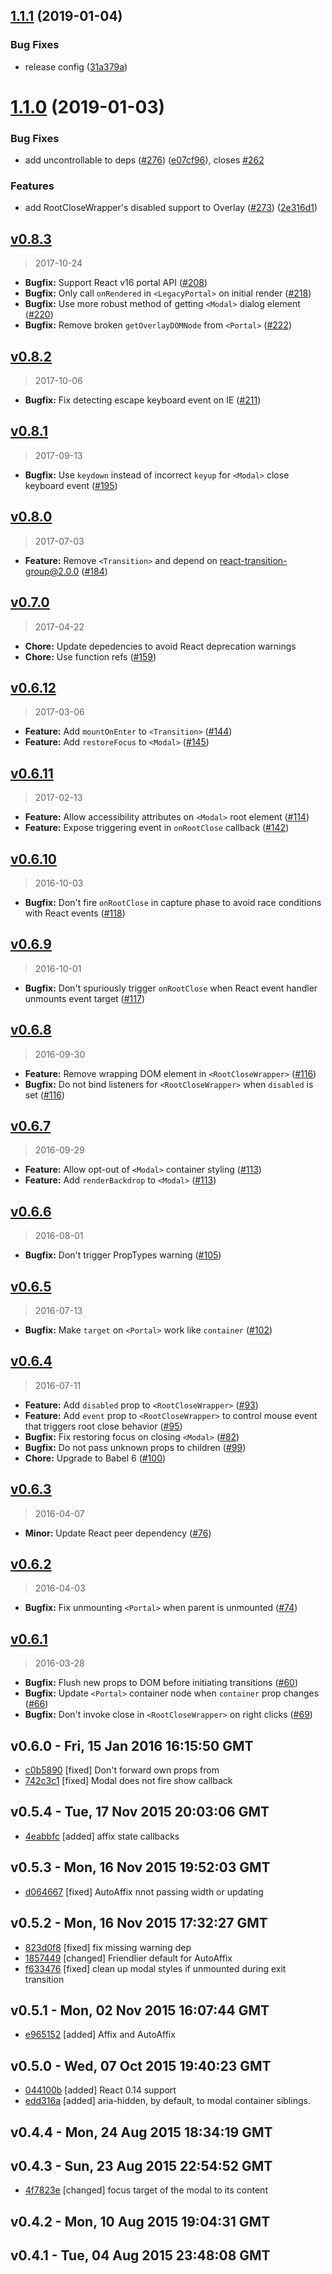 ## [1.1.1](https://github.com/react-bootstrap/react-overlays/compare/v1.1.0...v1.1.1) (2019-01-04)


### Bug Fixes

* release config ([31a379a](https://github.com/react-bootstrap/react-overlays/commit/31a379a))





# [1.1.0](https://github.com/react-bootstrap/react-overlays/compare/v1.0.0...v1.1.0) (2019-01-03)


### Bug Fixes

* add uncontrollable to deps ([#276](https://github.com/react-bootstrap/react-overlays/issues/276)) ([e07cf96](https://github.com/react-bootstrap/react-overlays/commit/e07cf96)), closes [#262](https://github.com/react-bootstrap/react-overlays/issues/262)


### Features

* add RootCloseWrapper's disabled support to Overlay ([#273](https://github.com/react-bootstrap/react-overlays/issues/273)) ([2e316d1](https://github.com/react-bootstrap/react-overlays/commit/2e316d1))





## [v0.8.3]
> 2017-10-24

- **Bugfix:** Support React v16 portal API ([#208])
- **Bugfix:** Only call `onRendered` in `<LegacyPortal>` on initial render ([#218])
- **Bugfix:** Use more robust method of getting `<Modal>` dialog element ([#220])
- **Bugfix:** Remove broken `getOverlayDOMNode` from `<Portal>` ([#222])

[v0.8.3]: https://github.com/react-bootstrap/react-overlays/compare/v0.8.2...v0.8.3
[#208]: https://github.com/react-bootstrap/react-overlays/pull/208
[#218]: https://github.com/react-bootstrap/react-overlays/pull/218
[#220]: https://github.com/react-bootstrap/react-overlays/pull/220
[#222]: https://github.com/react-bootstrap/react-overlays/pull/222


## [v0.8.2]
> 2017-10-06

- **Bugfix:** Fix detecting escape keyboard event on IE ([#211])

[v0.8.2]: https://github.com/react-bootstrap/react-overlays/compare/v0.8.1...v0.8.2
[#211]: https://github.com/react-bootstrap/react-overlays/pull/211


## [v0.8.1]
> 2017-09-13

- **Bugfix:** Use `keydown` instead of incorrect `keyup` for `<Modal>` close keyboard event ([#195])

[v0.8.1]: https://github.com/react-bootstrap/react-overlays/compare/v0.8.0...v0.8.1
[#195]: https://github.com/react-bootstrap/react-overlays/pull/195


## [v0.8.0]
> 2017-07-03

- **Feature:** Remove `<Transition>` and depend on react-transition-group@2.0.0 ([#184])

[v0.8.0]: https://github.com/react-bootstrap/react-overlays/compare/v0.7.0...v0.8.0
[#184]: https://github.com/react-bootstrap/react-overlays/pull/184


## [v0.7.0]
> 2017-04-22

- **Chore:** Update depedencies to avoid React deprecation warnings
- **Chore:** Use function refs ([#159])

[v0.7.0]: https://github.com/react-bootstrap/react-overlays/compare/v0.6.12...v0.7.0
[#159]: https://github.com/react-bootstrap/react-overlays/pull/159


## [v0.6.12]
> 2017-03-06

- **Feature:** Add `mountOnEnter` to `<Transition>` ([#144])
- **Feature:** Add `restoreFocus` to `<Modal>` ([#145])

[v0.6.12]: https://github.com/react-bootstrap/react-overlays/compare/v0.6.11...v0.6.12
[#144]: https://github.com/react-bootstrap/react-overlays/pull/144
[#145]: https://github.com/react-bootstrap/react-overlays/pull/145


## [v0.6.11]
> 2017-02-13

- **Feature:** Allow accessibility attributes on `<Modal>` root element ([#114])
- **Feature:** Expose triggering event in `onRootClose` callback ([#142])

[v0.6.11]: https://github.com/react-bootstrap/react-overlays/compare/v0.6.10...v0.6.11
[#114]: https://github.com/react-bootstrap/react-overlays/pull/114
[#142]: https://github.com/react-bootstrap/react-overlays/pull/142


## [v0.6.10]
> 2016-10-03

- **Bugfix:** Don't fire `onRootClose` in capture phase to avoid race conditions with React events ([#118])

[v0.6.10]: https://github.com/react-bootstrap/react-overlays/compare/v0.6.9...v0.6.10
[#118]: https://github.com/react-bootstrap/react-overlays/pull/118


## [v0.6.9]
> 2016-10-01

- **Bugfix:** Don't spuriously trigger `onRootClose` when React event handler unmounts event target ([#117])

[v0.6.9]: https://github.com/react-bootstrap/react-overlays/compare/v0.6.8...v0.6.9
[#117]: https://github.com/react-bootstrap/react-overlays/pull/117


## [v0.6.8]
> 2016-09-30

- **Feature:** Remove wrapping DOM element in `<RootCloseWrapper>` ([#116])
- **Bugfix:** Do not bind listeners for `<RootCloseWrapper>` when `disabled` is set ([#116])

[v0.6.8]: https://github.com/react-bootstrap/react-overlays/compare/v0.6.7...v0.6.8
[#116]: https://github.com/react-bootstrap/react-overlays/pull/116


## [v0.6.7]
> 2016-09-29

- **Feature:** Allow opt-out of `<Modal>` container styling ([#113])
- **Feature:** Add `renderBackdrop` to `<Modal>` ([#113])

[v0.6.7]: https://github.com/react-bootstrap/react-overlays/compare/v0.6.6...v0.6.7
[#113]: https://github.com/react-bootstrap/react-overlays/pull/113


## [v0.6.6]
> 2016-08-01

- **Bugfix:** Don't trigger PropTypes warning ([#105])

[v0.6.6]: https://github.com/react-bootstrap/react-overlays/compare/v0.6.5...v0.6.6
[#105]: https://github.com/react-bootstrap/react-overlays/pull/105


## [v0.6.5]
> 2016-07-13

- **Bugfix:** Make `target` on `<Portal>` work like `container` ([#102])

[v0.6.5]: https://github.com/react-bootstrap/react-overlays/compare/v0.6.4...v0.6.5
[#102]: https://github.com/react-bootstrap/react-overlays/pull/102


## [v0.6.4]
> 2016-07-11

- **Feature:** Add `disabled` prop to `<RootCloseWrapper>` ([#93])
- **Feature:** Add `event` prop to `<RootCloseWrapper>` to control mouse event that triggers root close behavior ([#95])
- **Bugfix:** Fix restoring focus on closing `<Modal>` ([#82])
- **Bugfix:** Do not pass unknown props to children ([#99])
- **Chore:** Upgrade to Babel 6 ([#100])

[v0.6.4]: https://github.com/react-bootstrap/react-overlays/compare/v0.6.3...v0.6.4
[#82]: https://github.com/react-bootstrap/react-overlays/pull/82
[#93]: https://github.com/react-bootstrap/react-overlays/pull/93
[#95]: https://github.com/react-bootstrap/react-overlays/pull/95
[#99]: https://github.com/react-bootstrap/react-overlays/pull/99
[#100]: https://github.com/react-bootstrap/react-overlays/pull/100


## [v0.6.3]
> 2016-04-07

- **Minor:** Update React peer dependency ([#76])

[v0.6.3]: https://github.com/react-bootstrap/react-overlays/compare/v0.6.2...v0.6.3
[#76]: https://github.com/react-bootstrap/react-overlays/pull/76


## [v0.6.2]
> 2016-04-03

- **Bugfix:** Fix unmounting `<Portal>` when parent is unmounted ([#74])

[v0.6.2]: https://github.com/react-bootstrap/react-overlays/compare/v0.6.1...v0.6.2
[#74]: https://github.com/react-bootstrap/react-overlays/pull/74


## [v0.6.1]
> 2016-03-28

- **Bugfix:** Flush new props to DOM before initiating transitions ([#60])
- **Bugfix:** Update `<Portal>` container node when `container` prop changes ([#66])
- **Bugfix:** Don't invoke close in `<RootCloseWrapper>` on right clicks ([#69])

[v0.6.1]: https://github.com/react-bootstrap/react-overlays/compare/v0.6.0...v0.6.1
[#60]: https://github.com/react-bootstrap/react-overlays/pull/60
[#66]: https://github.com/react-bootstrap/react-overlays/pull/66
[#69]: https://github.com/react-bootstrap/react-overlays/pull/69


v0.6.0 - Fri, 15 Jan 2016 16:15:50 GMT
--------------------------------------

- [c0b5890](../../commit/c0b5890) [fixed] Don't forward own props from <Position>
- [742c3c1](../../commit/742c3c1) [fixed] Modal does not fire show callback



v0.5.4 - Tue, 17 Nov 2015 20:03:06 GMT
--------------------------------------

- [4eabbfc](../../commit/4eabbfc) [added] affix state callbacks



v0.5.3 - Mon, 16 Nov 2015 19:52:03 GMT
--------------------------------------

- [d064667](../../commit/d064667) [fixed] AutoAffix nnot passing width or updating



v0.5.2 - Mon, 16 Nov 2015 17:32:27 GMT
--------------------------------------

- [823d0f8](../../commit/823d0f8) [fixed] fix missing warning dep
- [1857449](../../commit/1857449) [changed] Friendlier default for AutoAffix
- [f633476](../../commit/f633476) [fixed] clean up modal styles if unmounted during exit transition



v0.5.1 - Mon, 02 Nov 2015 16:07:44 GMT
--------------------------------------

- [e965152](../../commit/e965152) [added] Affix and AutoAffix



v0.5.0 - Wed, 07 Oct 2015 19:40:23 GMT
--------------------------------------

- [044100b](../../commit/044100b) [added] React 0.14 support
- [edd316a](../../commit/edd316a) [added] aria-hidden, by default, to modal container siblings.



v0.4.4 - Mon, 24 Aug 2015 18:34:19 GMT
--------------------------------------





v0.4.3 - Sun, 23 Aug 2015 22:54:52 GMT
--------------------------------------

- [4f7823e](../../commit/4f7823e) [changed] focus target of the modal to its content



v0.4.2 - Mon, 10 Aug 2015 19:04:31 GMT
--------------------------------------





v0.4.1 - Tue, 04 Aug 2015 23:48:08 GMT
--------------------------------------





